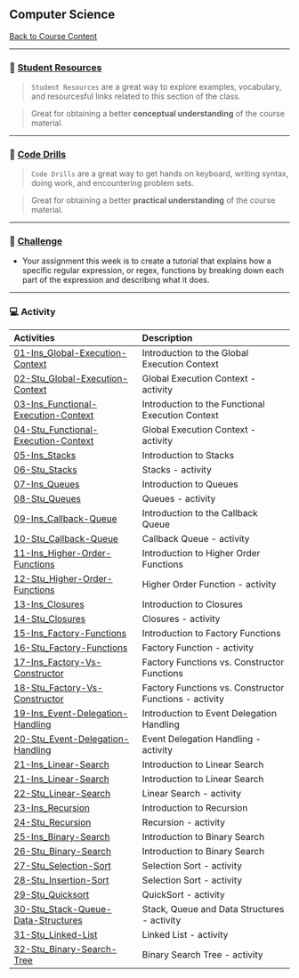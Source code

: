 ## Computer Science
[Back to Course Content](../../README.md)

-----

### :book: **[Student Resources](student-resources/README.md)**

> `Student Resources` are a great way to explore examples, vocabulary, and resourcesful links related to this section of the class.

> Great for obtaining a better **conceptual understanding** of the course material. 

------

### :dart: **[Code Drills](code-drills/README.md)**

> `Code Drills` are a great way to get hands on keyboard, writing syntax, doing work, and encountering problem sets. 

> Great for obtaining a better **practical understanding** of the course material. 


-----
### :pencil: **[Challenge](challenge/README.md)**

- Your assignment this week is to create a tutorial that explains how a specific regular expression, or regex, functions by breaking down each part of the expression and describing what it does.

-----

### :computer: Activity

|  Activities |  Description |
|:--	|:-- |
|[01-Ins_Global-Execution-Context](activities/01-Ins_Global-Execution-Context)| Introduction to the Global Execution Context |
|[02-Stu_Global-Execution-Context](activities/02-Stu_Global-Execution-Context)| Global Execution Context  - activity |
|[03-Ins_Functional-Execution-Context](activities/03-Ins_Functional-Execution-Context)| Introduction to the Functional Execution Context |
|[04-Stu_Functional-Execution-Context](activities/04-Stu_Functional-Execution-Context)| Global Execution Context - activity |
|[05-Ins_Stacks](activities/05-Ins_Stacks)| Introduction to Stacks |
|[06-Stu_Stacks](activities/06-Stu_Stacks)| Stacks - activity |
|[07-Ins_Queues](activities/07-Ins_Queues)| Introduction to Queues |
|[08-Stu_Queues](activities/08-Stu_Queues)| Queues - activity |
|[09-Ins_Callback-Queue](activities/09-Ins_Callback-Queue)| Introduction to the Callback Queue |
|[10-Stu_Callback-Queue](activities/10-Stu_Callback-Queue)| Callback Queue - activity |
|[11-Ins_Higher-Order-Functions](activities/11-Ins_Higher-Order-Functions)| Introduction to Higher Order Functions |
|[12-Stu_Higher-Order-Functions](activities/12-Stu_Higher-Order-Functions)| Higher Order Function - activity |
|[13-Ins_Closures](activities/13-Ins_Closures)| Introduction to Closures |
|[14-Stu_Closures](activities/14-Stu_Closures)| Closures - activity |
|[15-Ins_Factory-Functions](activities/15-Ins_Factory-Functions)| Introduction to Factory Functions |
|[16-Stu_Factory-Functions](activities/16-Stu_Factory-Functions)| Factory Function - activity |
|[17-Ins_Factory-Vs-Constructor](activitites/17-Ins_Factory-Vs-Constructor)| Factory Functions vs. Constructor Functions |
|[18-Stu_Factory-Vs-Constructor](activitites/18-Stu_Factory-Vs-Constructor)| Factory Functions vs. Constructor Functions - activity |
|[19-Ins_Event-Delegation-Handling](activitites/19-Ins_Event-Delegation-Handling)| Introduction to Event Delegation Handling |
|[20-Stu_Event-Delegation-Handling](activitites/20-Stu_Event-Delegation-Handling)| Event Delegation Handling - activity |
|[21-Ins_Linear-Search](activitites/21-Ins_Linear-Search)| Introduction to Linear Search |
|[21-Ins_Linear-Search](activitites/21-Ins_Linear-Search)| Introduction to Linear Search |
|[22-Stu_Linear-Search](activitites/22-Stu_Linear-Search)| Linear Search - activity |
|[23-Ins_Recursion](activitites/23-Ins_Recursion)| Introduction to Recursion |
|[24-Stu_Recursion](activitites/24-Stu_Recursion)| Recursion - activity |
|[25-Ins_Binary-Search](activitites/25-Ins_Binary-Search)| Introduction to Binary Search |
|[26-Stu_Binary-Search](activitites/26-Stu_Binary-Search)| Introduction to Binary Search |
|[27-Stu_Selection-Sort](activitites/27-Stu_Selection-Sort)| Selection Sort - activity |
|[28-Stu_Insertion-Sort](activitites/28-Stu_Insertion-Sort)| Selection Sort - activity |
|[29-Stu_Quicksort](activitites/29-Stu_Quicksort)| QuickSort - activity  |
|[30-Stu_Stack-Queue-Data-Structures](activitites/30-Stu_Stack-Queue-Data-Structures)| Stack, Queue and Data Structures - activity |
|[31-Stu_Linked-List](activitites/31-Stu_Linked-List)| Linked List - activity  |
|[32-Stu_Binary-Search-Tree](activitites/32-Stu_Binary-Search-Tree)| Binary Search Tree - activity |
